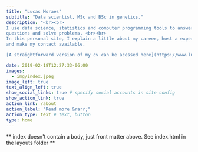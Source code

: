 ```yaml
---
title: "Lucas Moraes"
subtitle: "Data scientist, MSc and BSc in genetics."
description: "<br><br>
I use data science, statistics and computer programming tools to answer
questions and solve problems. <br><br>
In this personal site, I explain a little about my career, host a experimental blog 
and make my contact available.

[A straightforward version of my cv can be acessed here](https://www.lucasmoraes.io/cv/)"

date: 2019-02-18T12:27:33-06:00
images:
  - img/index.jpeg
image_left: true
text_align_left: true
show_social_links: true # specify social accounts in site config
show_action_link: true
action_link: /about
action_label: "Read more &rarr;"
action_type: text # text, button
type: home
---
```


** index doesn't contain a body, just front matter above.
See index.html in the layouts folder **
